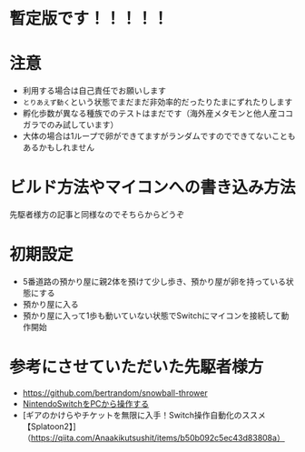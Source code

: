 # 暫定版です！！！！！
# 注意
* 利用する場合は自己責任でお願いします
* `とりあえず動く`という状態でまだまだ非効率的だったりたまにずれたりします
* 孵化歩数が異なる種族でのテストはまだです（海外産メタモンと他人産ココガラでのみ試しています）
* 大体の場合は1ループで卵ができてますがランダムですのでできてないこともあるかもしれません

# ビルド方法やマイコンへの書き込み方法
先駆者様方の記事と同様なのでそちらからどうぞ

# 初期設定
* 5番道路の預かり屋に親2体を預けて少し歩き、預かり屋が卵を持っている状態にする
* 預かり屋に入る
* 預かり屋に入って1歩も動いていない状態でSwitchにマイコンを接続して動作開始

# 参考にさせていただいた先駆者様方
* https://github.com/bertrandom/snowball-thrower
* [NintendoSwitchをPCから操作する](https://blog.feelmy.net/control-nintendo-switch-from-computer/)
* [ギアのかけらやチケットを無限に入手！Switch操作自動化のススメ【Splatoon2】]（https://qiita.com/Anaakikutsushit/items/b50b092c5ec43d83808a）